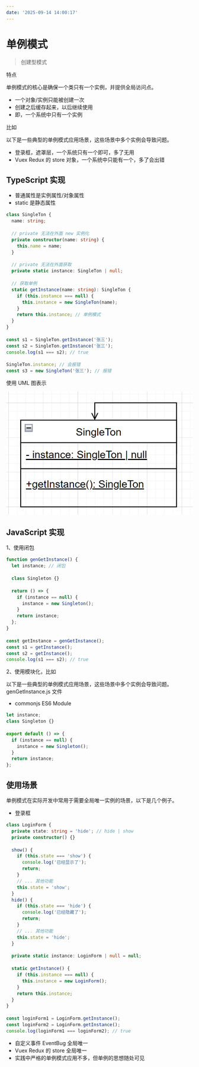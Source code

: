 ```yaml
---
date: '2025-09-14 14:00:17'
---
```


# 单例模式

> 创建型模式

特点

单例模式的核心是确保一个类只有一个实例，并提供全局访问点。

- 一个对象/实例只能被创建一次
- 创建之后缓存起来，以后继续使用
- 即，一个系统中只有一个实例

比如

以下是一些典型的单例模式应用场景，这些场景中多个实例会导致问题。

- 登录框，遮罩层，一个系统只有一个即可，多了无用
- Vuex Redux 的 store 对象，一个系统中只能有一个，多了会出错

## TypeScript 实现

- 普通属性是实例属性/对象属性
- static 是静态属性

```ts
class SingleTon {
  name: string;

  // private 无法在外面 new 实例化
  private constructor(name: string) {
    this.name = name;
  }

  // private 无法在外面获取
  private static instance: SingleTon | null;

  // 获取单例
  static getInstance(name: string): SingleTon {
    if (this.instance === null) {
      this.instance = new SingleTon(name);
    }
    return this.instance; // 单例模式
  }
}

const s1 = SingleTon.getInstance('张三');
const s2 = SingleTon.getInstance('张三');
console.log(s1 === s2); // true

SingleTon.instance; // 会报错
const s3 = new SingleTon('张三'); // 报错
```

使用 UML 图表示

![alt text](./images/29511-01.png)

## JavaScript 实现

1、使用闭包

```js
function genGetInstance() {
  let instance; // 闭包

  class Singleton {}

  return () => {
    if (instance == null) {
      instance = new Singleton();
    }
    return instance;
  };
}

const getInstance = genGetInstance();
const s1 = getInstance();
const s2 = getInstance();
console.log(s1 === s2); // true
```

2、使用模块化，比如

以下是一些典型的单例模式应用场景，这些场景中多个实例会导致问题。 genGetInstance.js 文件

- commonjs ES6 Module

```js
let instance;
class Singleton {}

export default () => {
  if (instance == null) {
    instance = new Singleton();
  }
  return instance;
};
```

## 使用场景

单例模式在实际开发中常用于需要全局唯一实例的场景，以下是几个例子。

- 登录框

```ts
class LoginForm {
  private state: string = 'hide'; // hide | show
  private constructor() {}

  show() {
    if (this.state === 'show') {
      console.log('已经显示了');
      return;
    }
    // ... 其他功能
    this.state = 'show';
  }
  hide() {
    if (this.state === 'hide') {
      console.log('已经隐藏了');
      return;
    }
    // ... 其他功能
    this.state = 'hide';
  }

  private static instance: LoginForm | null = null;

  static getInstance() {
    if (this.instance === null) {
      this.instance = new LoginForm();
    }
    return this.instance;
  }
}

const loginForm1 = LoginForm.getInstance();
const loginForm2 = LoginForm.getInstance();
console.log(loginForm1 === loginForm2); // true
```

- 自定义事件 EventBug 全局唯一
- Vuex Redux 的 store 全局唯一
- 实践中严格的单例模式应用不多，但单例的思想随处可见
